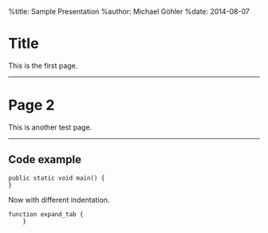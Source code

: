 %title: Sample Presentation
%author: Michael Göhler
%date: 2014-08-07

Title
=====

This is the first page.

--------------------------------------------------------------------------------

# Page 2

This is another test page.

* * *

## Code example

	public static void main() {
    }

Now with different indentation.

	function expand_tab {
        }
